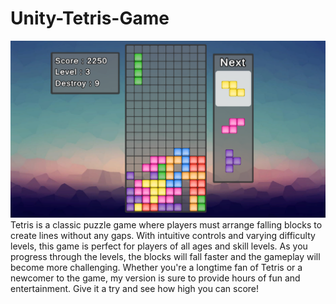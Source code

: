 # Unity-Tetris-Game
![Image](https://github.com/Parrot222/Unity-Tetris-Game/blob/main/tetris-game.png)
Tetris is a classic puzzle game where players must arrange falling blocks to create lines without any gaps. With intuitive controls and varying difficulty levels, this game is perfect for players of all ages and skill levels. As you progress through the levels, the blocks will fall faster and the gameplay will become more challenging. Whether you're a longtime fan of Tetris or a newcomer to the game, my version is sure to provide hours of fun and entertainment. Give it a try and see how high you can score!
